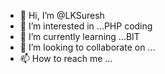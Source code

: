 - 👋 Hi, I’m @LKSuresh
- 👀 I’m interested in ...PHP coding
- 🌱 I’m currently learning ...BIT
- 💞️ I’m looking to collaborate on ...
- 📫 How to reach me ...

<!---
LKSuresh/LKSuresh is a ✨ special ✨ repository because its `README.md` (this file) appears on your GitHub profile.
You can click the Preview link to take a look at your changes.
--->

